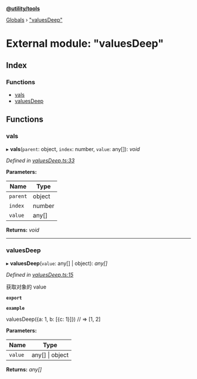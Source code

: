 **[@utility/tools](../README.md)**

[Globals](../globals.md) › ["valuesDeep"](_valuesdeep_.md)

# External module: "valuesDeep"

## Index

### Functions

* [vals](_valuesdeep_.md#vals)
* [valuesDeep](_valuesdeep_.md#valuesdeep)

## Functions

###  vals

▸ **vals**(`parent`: object, `index`: number, `value`: any[]): *void*

*Defined in [valuesDeep.ts:33](https://github.com/Wimjiang/utility/blob/f148596/src/valuesDeep.ts#L33)*

**Parameters:**

Name | Type |
------ | ------ |
`parent` | object |
`index` | number |
`value` | any[] |

**Returns:** *void*

___

###  valuesDeep

▸ **valuesDeep**(`value`: any[] | object): *any[]*

*Defined in [valuesDeep.ts:15](https://github.com/Wimjiang/utility/blob/f148596/src/valuesDeep.ts#L15)*

获取对象的 value

**`export`** 

**`example`** 

valuesDeep({a: 1, b: [{c: 1}]})
// => [1, 2]

**Parameters:**

Name | Type |
------ | ------ |
`value` | any[] \| object |

**Returns:** *any[]*